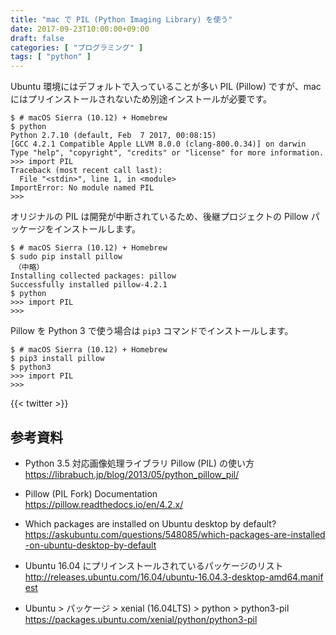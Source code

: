 ```yaml
---
title: "mac で PIL (Python Imaging Library) を使う"
date: 2017-09-23T10:00:00+09:00
draft: false
categories: [ "プログラミング" ]
tags: [ "python" ]
---
```


Ubuntu 環境にはデフォルトで入っていることが多い PIL (Pillow) ですが、mac にはプリインストールされないため別途インストールが必要です。

```shell
$ # macOS Sierra (10.12) + Homebrew
$ python
Python 2.7.10 (default, Feb  7 2017, 00:08:15)
[GCC 4.2.1 Compatible Apple LLVM 8.0.0 (clang-800.0.34)] on darwin
Type "help", "copyright", "credits" or "license" for more information.
>>> import PIL
Traceback (most recent call last):
  File "<stdin>", line 1, in <module>
ImportError: No module named PIL
>>>
```

オリジナルの PIL は開発が中断されているため、後継プロジェクトの Pillow パッケージをインストールします。

```shell
$ # macOS Sierra (10.12) + Homebrew
$ sudo pip install pillow
　（中略）
Installing collected packages: pillow
Successfully installed pillow-4.2.1
$ python
>>> import PIL
>>>
```

Pillow を Python 3 で使う場合は ```pip3``` コマンドでインストールします。

```shell
$ # macOS Sierra (10.12) + Homebrew
$ pip3 install pillow
$ python3
>>> import PIL
>>>
```

{{< twitter >}}

## 参考資料
- Python 3.5 対応画像処理ライブラリ Pillow (PIL) の使い方<br />
  <span style="word-break: break-all;">
  https://librabuch.jp/blog/2013/05/python_pillow_pil/
  </span>

- Pillow (PIL Fork) Documentation<br />
  <span style="word-break: break-all;">
  https://pillow.readthedocs.io/en/4.2.x/
  </span>

- Which packages are installed on Ubuntu desktop by default?<br />
  <span style="word-break: break-all;">
  https://askubuntu.com/questions/548085/which-packages-are-installed-on-ubuntu-desktop-by-default
  </span>

- Ubuntu 16.04 にプリインストールされているパッケージのリスト<br />
  <span style="word-break: break-all;">
  http://releases.ubuntu.com/16.04/ubuntu-16.04.3-desktop-amd64.manifest
  </span>

- Ubuntu > パッケージ > xenial (16.04LTS) > python > python3-pil<br />
  <span style="word-break: break-all;">
  https://packages.ubuntu.com/xenial/python/python3-pil
  </span>
